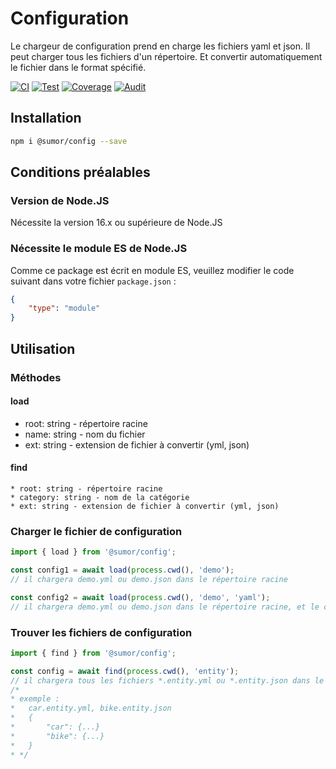 # Configuration
Le chargeur de configuration prend en charge les fichiers yaml et json. Il peut charger tous les fichiers d'un répertoire.
Et convertir automatiquement le fichier dans le format spécifié.

[![CI](https://github.com/sumor-cloud/config/actions/workflows/ci.yml/badge.svg)](https://github.com/sumor-cloud/config/actions/workflows/ci.yml)
[![Test](https://github.com/sumor-cloud/config/actions/workflows/ut.yml/badge.svg)](https://github.com/sumor-cloud/config/actions/workflows/ut.yml)
[![Coverage](https://github.com/sumor-cloud/config/actions/workflows/coverage.yml/badge.svg)](https://github.com/sumor-cloud/config/actions/workflows/coverage.yml)
[![Audit](https://github.com/sumor-cloud/config/actions/workflows/audit.yml/badge.svg)](https://github.com/sumor-cloud/config/actions/workflows/audit.yml)

## Installation
```bash
npm i @sumor/config --save
```

## Conditions préalables

### Version de Node.JS
Nécessite la version 16.x ou supérieure de Node.JS

### Nécessite le module ES de Node.JS
Comme ce package est écrit en module ES, veuillez modifier le code suivant dans votre fichier `package.json` :
```json
{
    "type": "module"
}
```

## Utilisation

### Méthodes

#### load
 * root: string - répertoire racine
 * name: string - nom du fichier
 * ext: string - extension de fichier à convertir (yml, json)

#### find
    * root: string - répertoire racine
    * category: string - nom de la catégorie
    * ext: string - extension de fichier à convertir (yml, json)

### Charger le fichier de configuration

```javascript
import { load } from '@sumor/config';

const config1 = await load(process.cwd(), 'demo');
// il chargera demo.yml ou demo.json dans le répertoire racine

const config2 = await load(process.cwd(), 'demo', 'yaml');
// il chargera demo.yml ou demo.json dans le répertoire racine, et le convertira en fichier au format yaml

```

### Trouver les fichiers de configuration

```javascript
import { find } from '@sumor/config';

const config = await find(process.cwd(), 'entity');
// il chargera tous les fichiers *.entity.yml ou *.entity.json dans le répertoire racine
/*
* exemple :
*   car.entity.yml, bike.entity.json
*   {
*       "car": {...}
*       "bike": {...}
*   }
* */
```